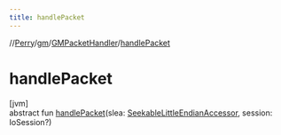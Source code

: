 ```yaml
---
title: handlePacket
---
```

//[Perry](../../../index.html)/[gm](../index.html)/[GMPacketHandler](index.html)/[handlePacket](handle-packet.html)



# handlePacket



[jvm]\
abstract fun [handlePacket](handle-packet.html)(slea: [SeekableLittleEndianAccessor](../../tools.data.input/-seekable-little-endian-accessor/index.html), session: IoSession?)




